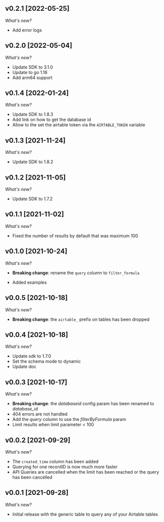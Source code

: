## v0.2.1 [2022-05-25]

_What's new?_

* Add error logs

## v0.2.0 [2022-05-04]

_What's new?_

* Update SDK to 3.1.0
* Update to go 1.18
* Add arm64 support

## v0.1.4 [2022-01-24]

_What's new?_

* Update SDK to 1.8.3
* Add link on how to get the database id
* Allow to the set the airtable token via the `AIRTABLE_TOKEN` variable

## v0.1.3 [2021-11-24]

_What's new?_

* Update SDK to 1.8.2

## v0.1.2 [2021-11-05]

_What's new?_

* Update SDK to 1.7.2

## v0.1.1 [2021-11-02]

_What's new?_

* Fixed the number of results by default that was maximum 100

## v0.1.0 [2021-10-24]

_What's new?_

- **Breaking change**: rename the `query` column to `filter_formula`
* Added examples

## v0.0.5 [2021-10-18]

_What's new?_

- **Breaking change**: the `airtable_` prefix on tables has been dropped

## v0.0.4 [2021-10-18]

_What's new?_

- Update sdk to 1.7.0
- Set the schema mode to dynamic
- Update doc

## v0.0.3 [2021-10-17]

_What's new?_

- **Breaking change**: the *databaseid* config param has been renamed to *database_id*
- 404 errors are not handled
- Add the *query* column to use the *filterByFormula* param
- Limit results when limit parameter < 100

## v0.0.2 [2021-09-29]

_What's new?_

- The `created_time` column has been added
- Querying for one recordID is now much more faster
- API Queries are cancelled when the limit has been reached or the query has been cancelled

## v0.0.1 [2021-09-28]

_What's new?_

- Initial release with the generic table to query any of your Airtable tables


